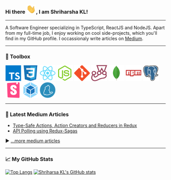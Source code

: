 ### Hi there <img src="./assets/wave.gif" width="30px">, I am Shriharsha KL!

---

A Software Engineer specializing in TypeScript, ReactJS and NodeJS. Apart from my full-time job, I enjoy working on cool side-projects, which you'll find in my GitHub profile. I occassionaly write articles on [Medium](https://medium.com/@klshriharsha).

---

### 🧰 Toolbox

<img src="https://github.com/devicons/devicon/blob/master/icons/typescript/typescript-original.svg" alt="TypeScript" width="50" height="50"/> <img src="https://github.com/devicons/devicon/blob/master/icons/css3/css3-original.svg" alt="CSS3" width="50" height="50"/> <img src="https://github.com/devicons/devicon/blob/master/icons/react/react-original.svg" alt="React" width="50" height="50"/> <img src="https://github.com/devicons/devicon/blob/master/icons/nodejs/nodejs-original.svg" alt="NodeJS" width="50" height="50"/> <img src="https://github.com/devicons/devicon/blob/master/icons/git/git-original.svg" alt="Git" width="50" height="50"/> <img src="https://github.com/devicons/devicon/blob/master/icons/jest/jest-plain.svg" alt="Jest" width="50" height="50"/> <img src="https://github.com/devicons/devicon/blob/master/icons/mongodb/mongodb-original.svg" alt="MongoDB" width="50" height="50"/> <img src="https://github.com/devicons/devicon/blob/master/icons/npm/npm-original-wordmark.svg" alt="NPM" width="50" height="50"/> <img src="https://github.com/devicons/devicon/blob/master/icons/postgresql/postgresql-original.svg" alt="PostgreSQL" width="50" height="50"/> <img src="https://github.com/devicons/devicon/blob/master/icons/storybook/storybook-original.svg" alt="Storybook" width="50" height="50"/> <img src="https://github.com/devicons/devicon/blob/master/icons/webpack/webpack-original.svg" alt="Webpack" width="50" height="50"/> <img src="https://github.com/devicons/devicon/blob/master/icons/yarn/yarn-original.svg" alt="Yarn" width="50" height="50"/>

---

### 📘 Latest Medium Articles

<!-- BLOG-POST-LIST:START -->

- [Type-Safe Actions, Action Creators and Reducers in Redux](https://javascript.plainenglish.io/type-safe-actions-action-creators-and-reducers-in-redux-22c28013d1c6?source=rss-c5e5bca27920------2)
- [API Polling using Redux-Sagas](https://medium.com/@klshriharsha/api-polling-using-redux-sagas-4d47c03bc2ed?source=rss-c5e5bca27920------2)
<!-- BLOG-POST-LIST:END -->

▶ [...more medium articles](https://medium.com/@klshriharsha)

---

### &#x1f4c8; My GitHub Stats

[![Top Langs](https://github-readme-stats.vercel.app/api/top-langs/?username=klshriharsha&hide=html&theme=onedark)](https://github.com/anuraghazra/github-readme-stats) [![Shriharsa KL's GitHub stats](https://github-readme-stats.vercel.app/api?username=klshriharsha&theme=onedark)](https://github.com/anuraghazra/github-readme-stats)
